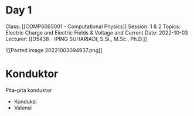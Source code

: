 # Day 1
Class: [[COMP6065001 - Computational Physics]]
Session: 1 & 2
Topics: Electric Charge and Electric Fields & Voltage and Current
Date: 2022-10-03
Lecturer: [[D5438 - IPING SUHARIADI, S.Si., M.Sc., Ph.D.]]

![[Pasted image 20221003094937.png]]

# Konduktor

Pita-pita konduktor
- Konduksi
- Valensi